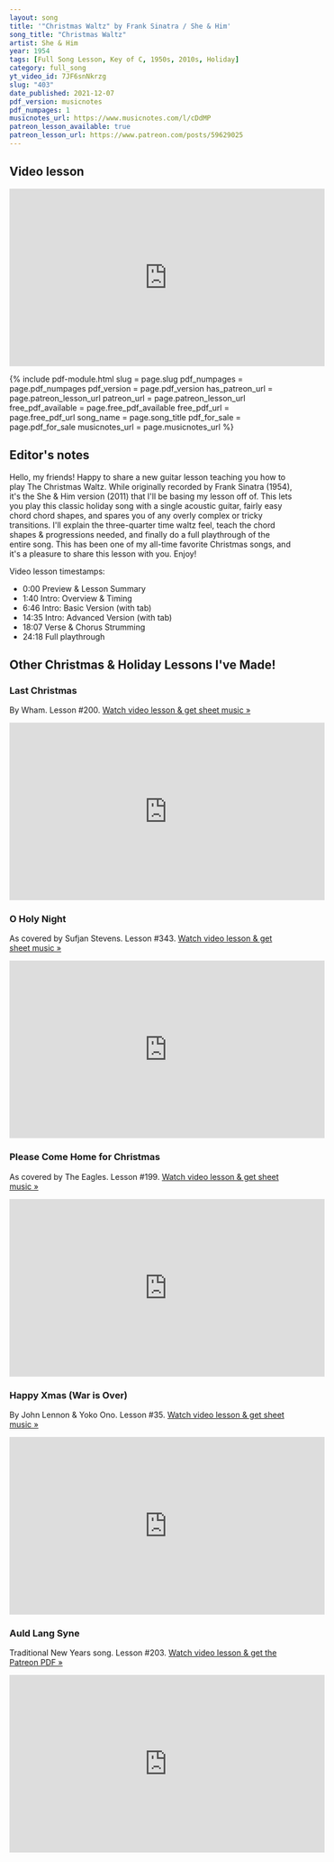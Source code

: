 ```yaml
---
layout: song
title: '"Christmas Waltz" by Frank Sinatra / She & Him'
song_title: "Christmas Waltz"
artist: She & Him
year: 1954
tags: [Full Song Lesson, Key of C, 1950s, 2010s, Holiday]
category: full_song
yt_video_id: 7JF6snNkrzg
slug: "403"
date_published: 2021-12-07
pdf_version: musicnotes
pdf_numpages: 1
musicnotes_url: https://www.musicnotes.com/l/cDdMP
patreon_lesson_available: true
patreon_lesson_url: https://www.patreon.com/posts/59629025
---
```


## Video lesson

<iframe width="560" height="315" src="https://www.youtube.com/embed/{{page.yt_video_id}}" frameborder="0" allow="accelerometer; autoplay; encrypted-media; gyroscope; picture-in-picture" allowfullscreen></iframe>

{% include pdf-module.html slug = page.slug pdf_numpages = page.pdf_numpages pdf_version = page.pdf_version has_patreon_url = page.patreon_lesson_url patreon_url = page.patreon_lesson_url free_pdf_available = page.free_pdf_available free_pdf_url = page.free_pdf_url song_name = page.song_title pdf_for_sale = page.pdf_for_sale musicnotes_url = page.musicnotes_url %}

## Editor's notes

Hello, my friends! Happy to share a new guitar lesson teaching you how to play The Christmas Waltz. While originally recorded by Frank Sinatra (1954), it's the She & Him version (2011) that I'll be basing my lesson off of. This lets you play this classic holiday song with a single acoustic guitar, fairly easy chord chord shapes, and spares you of any overly complex or tricky transitions. I'll explain the three-quarter time waltz feel, teach the chord shapes & progressions needed, and finally do a full playthrough of the entire song. This has been one of my all-time favorite Christmas songs, and it's a pleasure to share this lesson with you. Enjoy!

Video lesson timestamps:

- 0:00 Preview & Lesson Summary
- 1:40 Intro: Overview & Timing
- 6:46 Intro: Basic Version (with tab)
- 14:35 Intro: Advanced Version (with tab)
- 18:07 Verse & Chorus Strumming
- 24:18 Full playthrough

## Other Christmas & Holiday Lessons I've Made!

### Last Christmas

By Wham. Lesson #200. [Watch video lesson & get sheet music »](/lessons/200)

<iframe width="560" height="315" src="https://www.youtube.com/embed/lMQNMJklGO4" frameborder="0" allow="accelerometer; autoplay; encrypted-media; gyroscope; picture-in-picture" allowfullscreen></iframe>

### O Holy Night

As covered by Sufjan Stevens. Lesson #343. [Watch video lesson & get sheet music »](/lessons/343)

<iframe width="560" height="315" src="https://www.youtube.com/embed/uedunWIOm78" frameborder="0" allow="accelerometer; autoplay; encrypted-media; gyroscope; picture-in-picture" allowfullscreen></iframe>

### Please Come Home for Christmas

As covered by The Eagles. Lesson #199. [Watch video lesson & get sheet music »](/lessons/199)

<iframe width="560" height="315" src="https://www.youtube.com/embed/hwKxgI-6q-g" frameborder="0" allow="accelerometer; autoplay; encrypted-media; gyroscope; picture-in-picture" allowfullscreen></iframe>

### Happy Xmas (War is Over)

By John Lennon & Yoko Ono. Lesson #35. [Watch video lesson & get sheet music »](/lessons/35)

<iframe width="560" height="315" src="https://www.youtube.com/embed/wIZ8q1aXEu8" frameborder="0" allow="accelerometer; autoplay; encrypted-media; gyroscope; picture-in-picture" allowfullscreen></iframe>

### Auld Lang Syne

Traditional New Years song. Lesson #203. [Watch video lesson & get the Patreon PDF »](/lessons/203)

<iframe width="560" height="315" src="https://www.youtube.com/embed/le3yjFIo748" frameborder="0" allow="accelerometer; autoplay; encrypted-media; gyroscope; picture-in-picture" allowfullscreen></iframe>
